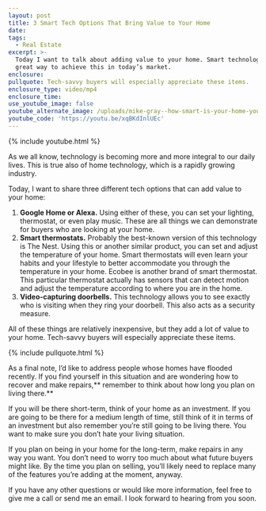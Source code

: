 ```yaml
---
layout: post
title: 3 Smart Tech Options That Bring Value to Your Home
date:
tags:
  - Real Estate
excerpt: >-
  Today I want to talk about adding value to your home. Smart technology is a
  great way to achieve this in today’s market.
enclosure:
pullquote: Tech-savvy buyers will especially appreciate these items.
enclosure_type: video/mp4
enclosure_time:
use_youtube_image: false
youtube_alternate_image: /uploads/mike-gray--how-smart-is-your-home-youtube-1.jpg
youtube_code: 'https://youtu.be/xqBKdInlUEc'
---
```



{% include youtube.html %}

As we all know, technology is becoming more and more integral to our daily lives. This is true also of home technology, which is a rapidly growing industry.

Today, I want to share three different tech options that can add value to your home:

1. **Google Home or Alexa.** Using either of these, you can set your lighting, thermostat, or even play music. These are all things we can demonstrate for buyers who are looking at your home.
2. **Smart thermostats.** Probably the best-known version of this technology is The Nest. Using this or another similar product, you can set and adjust the temperature of your home. Smart thermostats will even learn your habits and your lifestyle to better accommodate you through the temperature in your home. Ecobee is another brand of smart thermostat. This particular thermostat actually has sensors that can detect motion and adjust the temperature according to where you are in the home.
3. **Video-capturing doorbells.** This technology allows you to see exactly who is visiting when they ring your doorbell. This also acts as a security measure.

All of these things are relatively inexpensive, but they add a lot of value to your home. Tech-savvy buyers will especially appreciate these items.

{% include pullquote.html %}

As a final note, I’d like to address people whose homes have flooded recently. If you find yourself in this situation and are wondering how to recover and make repairs,** remember to think about how long you plan on living there.**

If you will be there short-term, think of your home as an investment. If you are going to be there for a medium length of time, still think of it in terms of an investment but also remember you’re still going to be living there. You want to make sure you don’t hate your living situation.

If you plan on being in your home for the long-term, make repairs in any way you want. You don’t need to worry too much about what future buyers might like. By the time you plan on selling, you’ll likely need to replace many of the features you’re adding at the moment, anyway.

If you have any other questions or would like more information, feel free to give me a call or send me an email. I look forward to hearing from you soon.